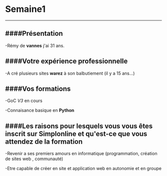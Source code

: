# Semaine1
----------

####Présentation
----------------

-Rémy de **vannes** j'ai 31 ans.

####Votre expérience professionnelle
---------------------------------

-A cré plusieurs sites **warez** à son balbutiement (il y a 15 ans...)

####Vos formations
------------------
-GoC *V3* en cours

-Connaisance basique en **Python**

####Les raisons pour lesquels vous vous êtes inscrit sur Simplonline et qu'est-ce que vous attendez de la formation
-------------------------------------------------------------------------------------------------------------------

-Revenir a ses premiers amours en informatique (programmation, création de sites web , communauté)

-Etre capable de créer en site et application web en autonomie et en groupe 

